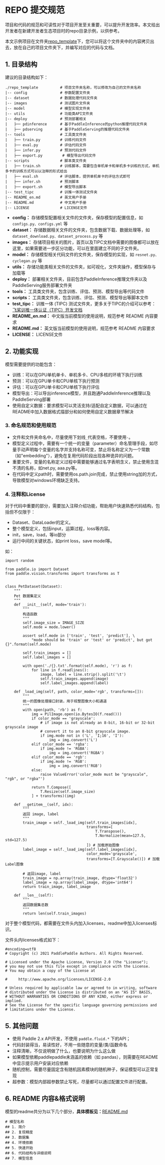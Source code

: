 # REPO 提交规范

项目和代码的规范和可读性对于项目开发至关重要，可以提升开发效率。本文给出开发者在新建开发者生态项目时的repo目录示例，以供参考。

本文示例项目在文件夹[repo_template](./repo_template)下，您可以将这个文件夹中的内容拷贝出去，放在自己的项目文件夹下，并编写对应的代码与文档。

## 1. 目录结构

建议的目录结构如下：

```
./repo_template          # 项目文件夹名称，可以修改为自己的文件夹名称
|-- config               # 参数配置文件夹
|-- dataset              # 数据处理代码文件夹
|-- images               # 测试图片文件夹
|-- model                # 模型实现文件夹
|-- utils                # 功能类API文件夹
|-- deploy               # 预测部署相关
|   ├── pdinference      # 基于PaddleInference的python推理代码文件夹
|   ├── pdserving        # 基于PaddleServing的推理代码文件夹
|-- tools                # 工具类文件夹
|   ├── train.py         # 训练代码文件
|   ├── eval.py          # 评估代码文件
|   ├── infer.py         # 预测代码文件
|   ├── export.py         # 模型导出代码文件
|-- scripts              # 脚本类文件夹
|   ├── train.sh         # 训练脚本，需要包含单机单卡和单机多卡训练的方式，单机多卡的训练方式可以以注释的形式给出
|   ├── eval.sh          # 评估脚本，提供单机单卡的评估方式即可
|   ├── infer.sh         # 预测脚本
|   ├── export.sh        # 模型导出脚本
|-- test_tipc            # 训推一体测试文件夹
|-- README_en.md         # 英文用户手册
|-- README.md            # 中文用户手册
|-- LICENSE              # LICENSE文件
```

- **config：** 存储模型配置相关文件的文件夹，保存模型的配置信息，如 `configs.py、configs.yml` 等
- **dataset：** 存储数据相关文件的文件夹，包含数据下载、数据处理等，如 `dataset_download.py、dataset_process.py` 等
- **images：** 存储项目相关的图片，首页以及TIPC文档中需要的图像都可以放在这里，如果需要进一步区分功能，可以在里面建立不同的子文件夹。
- **model：** 存储模型相关代码文件的文件夹，保存模型的实现，如 `resnet.py、cyclegan.py` 等
- **utils：** 存储功能类相关文件的文件夹，如可视化，文件夹操作，模型保存与加载等
- **deploy：** 部署相关文件夹，目前包含PaddleInference推理文件夹以及PaddleServing服务部署文件夹
- **tools：** 工具类文件夹，包含训练、评估、预测、模型导出等代码文件
- **scripts：** 工具类文件夹，包含训练、评估、预测、模型导出等脚本文件
- **test_tipc：** 训推一体 (TIPC) 测试文件夹，更多关于TIPC的介绍可以参考：[飞桨训推一体认证（TIPC）开发文档](https://github.com/PaddlePaddle/models/blob/tipc/docs/tipc_test/README.md)
- **README_en.md：** 中文版当前模型的使用说明，规范参考 README 内容要求
- **README.md：** 英文版当前模型的使用说明，规范参考 README 内容要求
- **LICENSE：** LICENSE文件

## 2. 功能实现

模型需要提供的功能包含：

- 训练：可以在GPU单机单卡、单机多卡、CPU多核的环境下执行训练
- 预测：可以在GPU单卡和CPU单核下执行预测
- 评估：可以在GPU单卡和CPU单核下执行评估
- 模型导出：可以导出inference模型，并且跑通PaddleInference推理以及PaddleServing部署
- 使用自定义数据：要求模型可以灵活支持/适配自定义数据，可以通过在README中加入数据格式描部分和如何使用自定义数据章节解决

### 3. 命名规范和使用规范

- 文件和文件夹命名中，尽量使用下划线`_`代表空格，不要使用`-`。
- 模型定义过程中，需要有一个统一的变量（parameter）命名管理手段，如尽量手动声明每个变量的名字并支持名称可变，禁止将名称定义为一个常数（如"embedding"），避免在复用代码阶段出现各种诡异的问题。
- 重要文件，变量的名称定义过程中需要能够通过名字表明含义，禁止使用含混不清的名称，如net.py, aaa.py等。
- 在代码中定义path时，需要使用os.path.join完成，禁止使用string加的方式，导致模型对windows环境缺乏支持。


### 4. 注释和License

对于代码中重要的部分，需要加入注释介绍功能，帮助用户快速熟悉代码结构，包括但不仅限于：

- Dataset、DataLoader的定义。
- 整个模型定义，包括input，运算过程，loss等内容。
- init，save，load，等io部分
- 运行中间的关键状态，如print loss，save model等。

如：
```
import random

from paddle.io import Dataset
from paddle.vision.transforms import transforms as T


class PetDataset(Dataset):
    """
    Pet 数据集定义
    """
    def __init__(self, mode='train'):
        """
        构造函数
        """
        self.image_size = IMAGE_SIZE
        self.mode = mode.lower()

        assert self.mode in ['train', 'test', 'predict'], \
            "mode should be 'train' or 'test' or 'predict', but got {}".format(self.mode)

        self.train_images = []
        self.label_images = []

        with open('./{}.txt'.format(self.mode), 'r') as f:
            for line in f.readlines():
                image, label = line.strip().split('\t')
                self.train_images.append(image)
                self.label_images.append(label)

    def _load_img(self, path, color_mode='rgb', transforms=[]):
        """
        统一的图像处理接口封装，用于规整图像大小和通道
        """
        with open(path, 'rb') as f:
            img = PilImage.open(io.BytesIO(f.read()))
            if color_mode == 'grayscale':
                # if image is not already an 8-bit, 16-bit or 32-bit grayscale image
                # convert it to an 8-bit grayscale image.
                if img.mode not in ('L', 'I;16', 'I'):
                    img = img.convert('L')
            elif color_mode == 'rgba':
                if img.mode != 'RGBA':
                    img = img.convert('RGBA')
            elif color_mode == 'rgb':
                if img.mode != 'RGB':
                    img = img.convert('RGB')
            else:
                raise ValueError('color_mode must be "grayscale", "rgb", or "rgba"')

            return T.Compose([
                T.Resize(self.image_size)
            ] + transforms)(img)

    def __getitem__(self, idx):
        """
        返回 image, label
        """
        train_image = self._load_img(self.train_images[idx],
                                     transforms=[
                                         T.Transpose(),
                                         T.Normalize(mean=127.5, std=127.5)
                                     ]) # 加载原始图像
        label_image = self._load_img(self.label_images[idx],
                                     color_mode='grayscale',
                                     transforms=[T.Grayscale()]) # 加载Label图像

        # 返回image, label
        train_image = np.array(train_image, dtype='float32')
        label_image = np.array(label_image, dtype='int64')
        return train_image, label_image

    def __len__(self):
        """
        返回数据集总数
        """
        return len(self.train_images)
```


对于整个模型代码，都需要在文件头内加入licenses，readme中加入licenses标识。

文件头内licenses格式如下：

```
#encoding=utf8
# Copyright (c) 2021 PaddlePaddle Authors. All Rights Reserved.

# Licensed under the Apache License, Version 2.0 (the "License");
# you may not use this file except in compliance with the License.
# You may obtain a copy of the License at

#     http://www.apache.org/licenses/LICENSE-2.0

# Unless required by applicable law or agreed to in writing, software
# distributed under the License is distributed on an "AS IS" BASIS,
# WITHOUT WARRANTIES OR CONDITIONS OF ANY KIND, either express or implied.
# See the License for the specific language governing permissions and
# limitations under the License.
```

## 5. 其他问题

- 使用 Paddle 2.x API开发，不使用 `paddle.fluid.*` 下的API；
- 代码封装得当，易读性好，不用一些随意的变量/类/函数命名
- 注释清晰，不仅说明做了什么，也要说明为什么这么做
- 如果模型依赖paddlepaddle未涵盖的依赖（如 pandas），则需要在README中显示提示用户安装对应依赖
- 随机控制，需要尽量固定含有随机因素模块的随机种子，保证模型可以正常复现
- 超参数：模型内部超参数禁止写死，尽量都可以通过配置文件进行配置。

## 6. README 内容&格式说明

模型的readme共分为以下几个部分，**具体模板见：**[README.md](repo_template/README.md)

```
# 模型名称
## 1. 简介
## 2. 复现精度
## 3. 数据集
## 4. 环境依赖
## 5. 快速开始
## 6. 代码结构与详细说明
## 7. 模型信息
```
